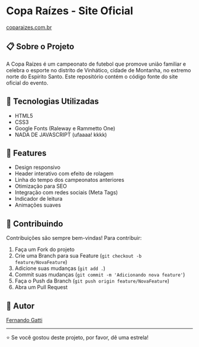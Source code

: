# Copa Raízes - Site Oficial
[coparaizes.com.br](https://coparaizes.com.br)

## 📋 Sobre o Projeto

A Copa Raízes é um campeonato de futebol que promove união familiar e celebra o esporte no distrito de Vinhático, cidade de Montanha, no extremo norte do Espírito Santo. Este repositório contém o código fonte do site oficial do evento.

## 🚀 Tecnologias Utilizadas

- HTML5
- CSS3
- Google Fonts (Raleway e Rammetto One)
- NADA DE JAVASCRIPT (ufaaaa! kkkk)

## 🎨 Features

- Design responsivo
- Header interativo com efeito de rolagem
- Linha do tempo dos campeonatos anteriores
- Otimização para SEO
- Integração com redes sociais (Meta Tags)
- Indicador de leitura
- Animações suaves

## 🤝 Contribuindo

Contribuições são sempre bem-vindas! Para contribuir:

1. Faça um Fork do projeto
2. Crie uma Branch para sua Feature (`git checkout -b feature/NovaFeature`)
3. Adicione suas mudanças (`git add .`)
4. Commit suas mudanças (`git commit -m 'Adicionando nova feature'`)
5. Faça o Push da Branch (`git push origin feature/NovaFeature`)
6. Abra um Pull Request


## 👤 Autor


[Fernando Gatti](https://github.com/gattifernando)

---

⭐️ Se você gostou deste projeto, por favor, dê uma estrela!